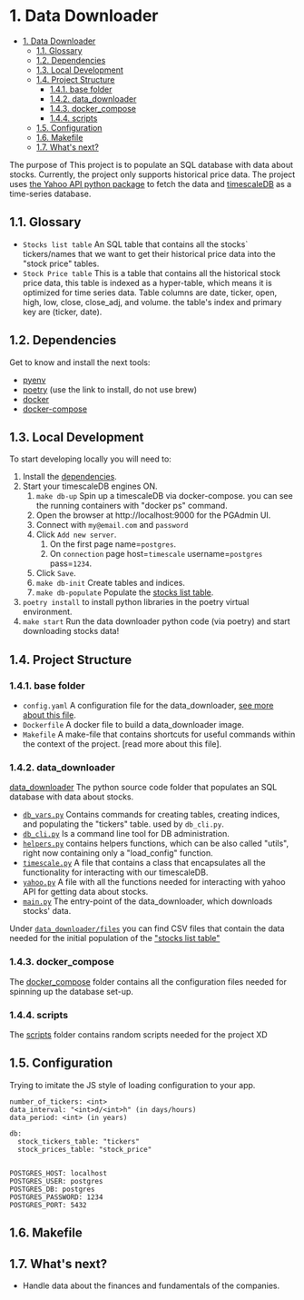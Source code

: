 # 1. Data Downloader

- [1. Data Downloader](#1-data-downloader)
  - [1.1. Glossary](#11-glossary)
  - [1.2. Dependencies](#12-dependencies)
  - [1.3. Local Development](#13-local-development)
  - [1.4. Project Structure](#14-project-structure)
    - [1.4.1. base folder](#141-base-folder)
    - [1.4.2. data\_downloader](#142-data_downloader)
    - [1.4.3. docker\_compose](#143-docker_compose)
    - [1.4.4. scripts](#144-scripts)
  - [1.5. Configuration](#15-configuration)
  - [1.6. Makefile](#16-makefile)
  - [1.7. What's next?](#17-whats-next)

The purpose of This project is to populate an SQL database with data about stocks.
Currently, the project only supports historical price data.
The project uses [the Yahoo API python package](https://pypi.org/project/yfinance/) to fetch the data and [timescaleDB](https://www.timescale.com/) as a time-series database.

## 1.1. Glossary

- `Stocks list table` An SQL table that contains all the stocks` tickers/names that we want to get their historical price data into the "stock price" tables.
- `Stock Price table` This is a table that contains all the historical stock price data, this table is indexed as a hyper-table, which means it is optimized for time series data. Table columns are date, ticker, open, high, low, close, close_adj, and volume. the table's index and primary key are (ticker, date).

## 1.2. Dependencies

Get to know and install the next tools:

- [pyenv](https://github.com/pyenv/pyenv#installation)
- [poetry](https://python-poetry.org/docs/#installation) (use the link to install, do not use brew)
- [docker](https://docs.docker.com/get-docker/)
- [docker-compose](https://docs.docker.com/compose/install/)


## 1.3. Local Development

To start developing locally you will need to:

1. Install the [dependencies](#12-dependencies).
2. Start your timescaleDB engines ON.
   1. `make db-up` Spin up a timescaleDB via docker-compose. you can see the running containers with "docker ps" command.
   2. Open the browser at http://localhost:9000 for the PGAdmin UI.
   3. Connect with `my@email.com` and `password`
   4. Click `Add new server`.
      1. On the first page name=`postgres`.
      2. On `connection` page host=`timescale` username=`postgres` pass=`1234`.
   5. Click `Save`.
   6. `make db-init` Create tables and indices.
   7. `make db-populate` Populate the [stocks list table](#11-glossary).
3. `poetry install` to install python libraries in the poetry virtual environment.
4. `make start` Run the data downloader python code  (via poetry) and start downloading stocks data!


## 1.4. Project Structure

### 1.4.1. base folder

- `config.yaml` A configuration file for the data_downloader, [see more about this file](#configuration).
- `Dockerfile` A docker file to build a data_downloader image.
- `Makefile` A make-file that contains shortcuts for useful commands within the context of the project. [read more about this file].


### 1.4.2. data_downloader

[data_downloader](./data_downloader/) The python source code folder that populates an SQL database with data about stocks.

- [`db_vars.py`](./data_downloader/db_vars.py) Contains commands for creating tables, creating indices, and populating the "tickers" table. used by `db_cli.py`.
- [`db_cli.py`](./data_downloader/db_cli.py) Is a command line tool for DB administration.
- [`helpers.py`](./data_downloader/helper.py) contains helpers functions, which can be also called "utils", right now containing only a "load_config" function.
- [`timescale.py`](./data_downloader/timescale.py) A file that contains a class that encapsulates all the functionality for interacting with our timescaleDB.
- [`yahoo.py`](./data_downloader/yahoo.py) A file with all the functions needed for interacting with yahoo API for getting data about stocks.
- [`main.py`](./data_downloader/main.py) The entry-point of the data_downloader, which downloads stocks' data.

Under [`data_downloader/files`](./data_downloader//files/) you can find CSV files that contain the data needed for the initial population of the ["stocks list table"](#11-glossary)

### 1.4.3. docker_compose

The [docker_compose](./docker_compose/) folder contains all the configuration files needed for spinning up the database set-up.

### 1.4.4. scripts

The [scripts](./scripts/) folder contains random scripts needed for the project XD

## 1.5. Configuration

Trying to imitate the JS style of loading configuration to your app.

```
number_of_tickers: <int>
data_interval: "<int>d/<int>h" (in days/hours)
data_period: <int> (in years)

db:
  stock_tickers_table: "tickers"
  stock_prices_table: "stock_price"


POSTGRES_HOST: localhost
POSTGRES_USER: postgres
POSTGRES_DB: postgres
POSTGRES_PASSWORD: 1234
POSTGRES_PORT: 5432
```

## 1.6. Makefile

## 1.7. What's next?

- Handle data about the finances and fundamentals of the companies.
